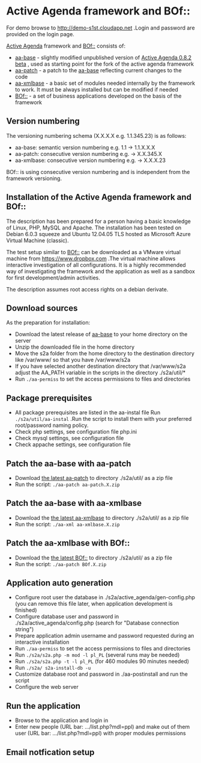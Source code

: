 # Active Agenda framework and BOf::

For demo browse to http://demo-s1st.cloudapp.net .Login and password are provided on the login page.

[Active Agenda](https://sourceforge.net/projects/activeagenda) framework and [BOf::](https://activeagenda.github.io) consists of:
* [aa-base](https://github.com/activeagenda/aa-base) - slightly modified unpublished version of [Active Agenda 0.8.2 beta](https://github.com/activeagenda/0.8.2-beta) , used as starting point for the fork of the active agenda framework
* [aa-patch](https://github.com/activeagenda/aa-patch) - a patch to the  [aa-base](https://github.com/activeagenda/aa-base) reflecting current changes to the code
* [aa-xmlbase](https://github.com/activeagenda/aa-xmlbase) - a basic set of modules needed internally by the framework to work. It must be always installed but can be modified if needed
* [BOf::](https://github.com/activeagenda/BOf) - a set of business applications developed on the basis of the framework

## Version numbering
The versioning numbering schema (X.X.X.X e.g. 1.1.345.23) is as follows:
* aa-base: semantic version numbering  e.g. 1.1  -> 1.1.X.X.X
* aa-patch: consecutive version numbering e.g. -> X.X.345.X
* aa-xmlbase: consecutive version numbering e.g. -> X.X.X.23

BOf:: is using consecutive version numbering and is independent  from the framework versioning.

## Installation of the Active Agenda framework and BOf::
The description has been prepared for a person having a basic knowledge of Linux, PHP, MySQL and Apache. The installation has been tested on Debian 6.0.3 squeeze and Ubuntu 12.04.05 TLS hosted as Microsoft Azure Virtual Machine (classic).

The test setup similar to [BOf::](https://activeagenda.github.io) can be downloaded as a VMware virtual machine from https://www.dropbox.com .The virtual machine allows interactive investigation of all configurations. 
It is a highly recommended way of investigating the framework and the application as well as a sandbox for first development/admin activities.

The description assumes root access rights on a debian derivate.

## Download sources
As the preparation for installation:
* Download the latest release of [aa-base](https://github.com/activeagenda/aa-base/releases/latest) to your home directory on the server
* Unzip the downloaded file in the home directory
* Move the s2a folder from the home directory to the destination directory like  /var/www/ so that you have /var/www/s2a 
* If you have selected another destination directory that /var/www/s2a adjust the AA_PATH variable in the scripts in the directory ./s2a/util/*
* Run `./aa-permiss` to set the access permissions to files and directories 

##  Package prerequisites
* All package prerequisites are listed in the aa-instal file Run `./s2a/util/aa-instal`  .Run the script to install them with your preferred root/password naming policy.
* Check php settings, see configuration file php.ini
* Check mysql settings, see configuration file
* Check appache settings, see configuration file 

## Patch the aa-base with aa-patch
* Download [the latest aa-patch](https://github.com/activeagenda/aa-patch/releases/latest) to directory ./s2a/util/ as a zip file
* Run the script: `./aa-patch aa-patch.X.zip`

## Patch the aa-base with aa-xmlbase
* Download the [the latest aa-xmlbase](https://github.com/activeagenda/aa-xmlbase/releases/latest) to directory ./s2a/util/ as a zip file
* Run the script: `./aa-xml aa-xmlbase.X.zip`

## Patch the aa-xmlbase with BOf::
* Download the [the latest BOf::](https://github.com/activeagenda/bof/releases/latest) to directory ./s2a/util/ as a zip file
* Run the script: `./aa-patch BOf.X.zip` 

## Application auto generation
* Configure root user the database in ./s2a/active_agenda/gen-config.php (you can remove this file later, when application development is finished)
* Configure database user and password in ./s2a/active_agenda/config.php (search for "Database connection string") 
* Prepare application admin username and password requested during an interactive installation
* Run `./aa-permiss` to set the access permissions to files and directories 
* Run `./s2a/s2a.php -m mod -l pl_PL` (several runs may be needed) 
* Run `./s2a/s2a.php -t -l pl_PL` (for 460 modules 90 minutes needed)
* Run `./s2a/ s2a-install-db -u`
* Customize database root and password in ./aa-postinstall and run the script
* Configure the web server 

## Run the application
* Browse to the application and login in
* Enter new people (URL bar: .../list.php?mdl=ppl) and make out of them user (URL bar: .../list.php?mdl=ppl) with proper modules permissions

## Email notfication setup